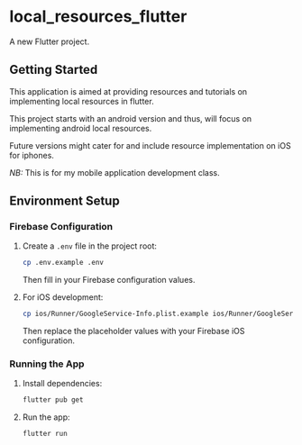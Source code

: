 # local_resources_flutter

A new Flutter project.

## Getting Started

This application is aimed at providing resources and tutorials on implementing local resources in flutter.

This project starts with an android version and thus, will focus on implementing android local resources. 

Future versions might cater for and include resource implementation on iOS for iphones.

*NB:* This is for my mobile application development class.

## Environment Setup

### Firebase Configuration

1. Create a `.env` file in the project root:
   ```bash
   cp .env.example .env
   ```
   Then fill in your Firebase configuration values.

2. For iOS development:
   ```bash
   cp ios/Runner/GoogleService-Info.plist.example ios/Runner/GoogleService-Info.plist
   ```
   Then replace the placeholder values with your Firebase iOS configuration.

### Running the App

1. Install dependencies:
   ```bash
   flutter pub get
   ```

2. Run the app:
   ```bash
   flutter run
   ```
